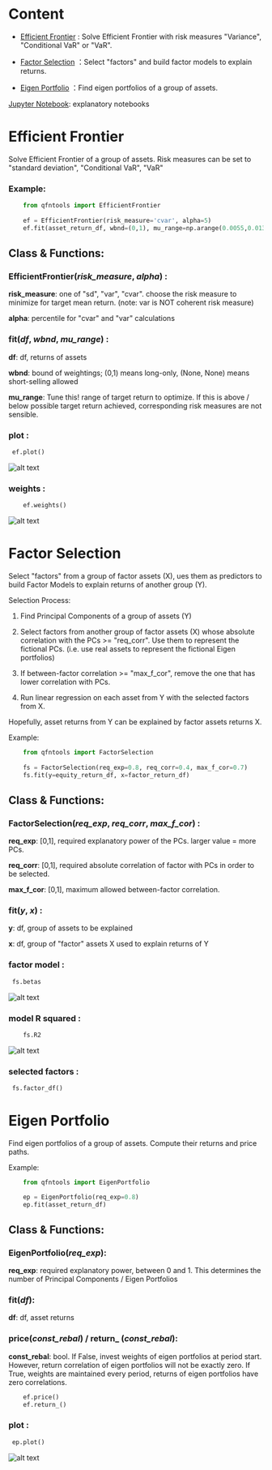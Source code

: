 Content
=============================

- [Efficient Frontier](#efficient-frontier) : Solve Efficient Frontier with risk measures "Variance", "Conditional VaR" or "VaR". 

- [Factor Selection](#factor-selection) ：Select "factors" and build factor models to explain returns.

- [Eigen Portfolio](#eigen-portfolio) ：Find eigen portfolios of a group of assets.

[Jupyter Notebook](https://github.com/johncky/Quantitative-Finance/blob/main/explanatory_notebook): explanatory notebooks

# Efficient Frontier
Solve Efficient Frontier of a group of assets. Risk measures can be set to "standard deviation", "Conditional VaR", "VaR"

### Example:

```python
    from qfntools import EfficientFrontier
   
    ef = EfficientFrontier(risk_measure='cvar', alpha=5)
    ef.fit(asset_return_df, wbnd=(0,1), mu_range=np.arange(0.0055,0.013,0.0002))
```

## Class & Functions:
### EfficientFrontier(_risk\_measure_, _alpha_) :
**risk_measure**:
one of "sd", "var", "cvar". choose the risk measure to minimize for target mean return. (note: var is NOT coherent risk measure)

**alpha**:
percentile for "cvar" and "var" calculations

### fit(_df_, _wbnd_, _mu\_range_) :

**df**:
df, returns of assets

**wbnd**:
bound of weightings; (0,1) means long-only, (None, None) means short-selling allowed

**mu_range**:
Tune this! range of target return to optimize. If this is above / below possible target return achieved, corresponding risk measures are not sensible.

### plot :
   ```python
    ef.plot()
```

![alt text](https://github.com/johncky/Quantitative-Finance/blob/main/pic/1_EF(cvar).png?raw=true)


### weights :
```python
    ef.weights()
```

![alt text](https://github.com/johncky/Quantitative-Finance/blob/main/pic/1_weights.png?raw=true)

# Factor Selection

Select "factors" from a group of factor assets (X), ues them as predictors to build Factor Models to explain returns of another group (Y).

Selection Process:

1. Find Principal Components of a group of assets (Y)
2. Select factors from another group of factor assets (X) whose absolute correlation with the PCs >= "req_corr". Use them
   to represent the fictional PCs. (i.e. use real assets to represent the fictional Eigen portfolios)

3. If between-factor correlation >= "max_f_cor", remove the one that has lower correlation with PCs.
4. Run linear regression on each asset from Y with the selected factors from X. 
   
Hopefully, asset returns from Y can be explained by factor assets returns X.

Example:

```python
    from qfntools import FactorSelection
    
    fs = FactorSelection(req_exp=0.8, req_corr=0.4, max_f_cor=0.7)
    fs.fit(y=equity_return_df, x=factor_return_df)
```

## Class & Functions:
### FactorSelection(_req\_exp_, _req\_corr_, _max\_f\_cor_) :
**req_exp**:
[0,1], required explanatory power of the PCs. larger value = more PCs.

**req_corr**:
[0,1], required absolute correlation of factor with PCs in order to be selected.

**max_f_cor**:
[0,1], maximum allowed between-factor correlation.

### fit(_y_, _x_) :
**y**:
df, group of assets to be explained

**x**:
df, group of "factor" assets X used to explain returns of Y

### factor model :
   ```python
    fs.betas
```

![alt text](https://github.com/johncky/Quantitative-Finance/blob/main/pic/3_model.png?raw=true)

### model R squared :
```python
    fs.R2
```

![alt text](https://github.com/johncky/Quantitative-Finance/blob/main/pic/3_r2.png?raw=true)

### selected factors :
   ```python
    fs.factor_df()
```

# Eigen Portfolio
Find eigen portfolios of a group of assets. Compute their returns and price paths.

Example:

```python
    from qfntools import EigenPortfolio

    ep = EigenPortfolio(req_exp=0.8)
    ep.fit(asset_return_df)
```

## Class & Functions:
### EigenPortfolio(_req\_exp_):
**req_exp**:
required explanatory power, between 0 and 1. This determines the number of Principal Components / Eigen Portfolios


### fit(_df_):
**df**:
df, asset returns


### price(_const\_rebal_) / return\_ (_const\_rebal_):
**const_rebal**:
bool. If False, invest weights of eigen portfolios at period start. However, return correlation
of eigen portfolios will not be exactly zero. If True, weights are maintained every period, returns of eigen portfolios have zero correlations.

```python
    ef.price()
    ef.return_()
```

### plot :
   ```python
    ep.plot()
```

![alt text](https://github.com/johncky/Quantitative-Finance/blob/main/pic/2_3.png?raw=true)


